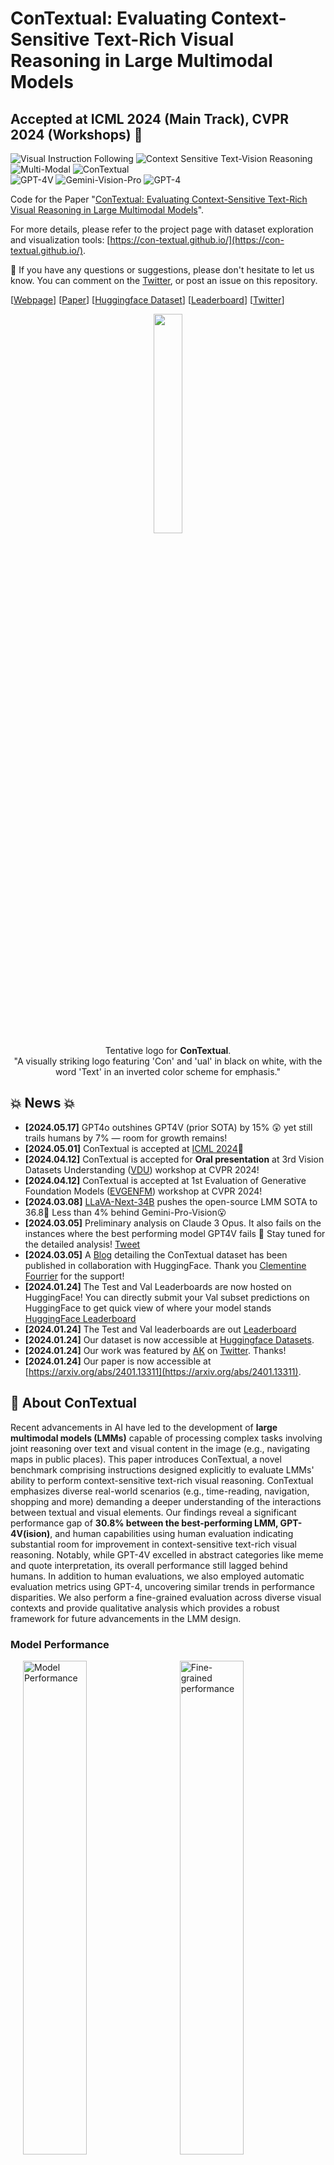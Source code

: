 # ConTextual: Evaluating Context-Sensitive Text-Rich Visual Reasoning in Large Multimodal Models
## Accepted at ICML 2024 (Main Track), CVPR 2024 (Workshops) 🎉

![Visual Instruction Following](https://img.shields.io/badge/Task-Visual_Instruction_Following-red) 
![Context Sensitive Text-Vision Reasoning](https://img.shields.io/badge/Task-Context_Sensitive_Text--Vision_Reasoning-red) 
![Multi-Modal](https://img.shields.io/badge/Task-Multi--Modal-red) 
![ConTextual](https://img.shields.io/badge/Dataset-ConTextual-blue)  
![GPT-4V](https://img.shields.io/badge/Model-GPT--4V-green) 
![Gemini-Vision-Pro](https://img.shields.io/badge/Gemini--Vision--Pro-green) 
![GPT-4](https://img.shields.io/badge/Model-GPT--4-green) 

Code for the Paper "[ConTextual: Evaluating Context-Sensitive Text-Rich Visual Reasoning in Large Multimodal Models](https://arxiv.org/abs/2401.13311)".

For more details, please refer to the project page with dataset exploration and visualization tools: [https://con-textual.github.io/](https://con-textual.github.io/).

:bell: If you have any questions or suggestions, please don't hesitate to let us know. You can comment on the [Twitter](https://twitter.com/hbXNov/status/1750576882398212363), or post an issue on this repository.

[[Webpage](https://con-textual.github.io/)] [[Paper](https://arxiv.org/abs/2401.13311)] [[Huggingface Dataset](https://huggingface.co/datasets/ucla-contextual/contextual_test)] [[Leaderboard](https://huggingface.co/spaces/ucla-contextual/contextual_leaderboard)] [[Twitter](https://twitter.com/hbXNov/status/1750576882398212363)]

<p align="center">
    <img src="assets/contextual.png" width="30%"> <br>
  Tentative logo for <b>ConTextual</b>.
  <br>
"A visually striking logo featuring 'Con' and 'ual' in black on white, with the word 'Text' in an inverted color scheme for emphasis."
</p>

## 💥 News 💥
- **[2024.05.17]** GPT4o outshines GPT4V (prior SOTA) by 15% 😲 yet still trails humans by 7% — room for growth remains!
- **[2024.05.01]** ConTextual is accepted at [ICML 2024](https://icml.cc/virtual/2024/poster/34112)🎉
- **[2024.04.12]** ConTextual is accepted for **Oral presentation** at 3rd Vision Datasets Understanding ([VDU](https://sites.google.com/view/vdu-cvpr24/)) workshop at CVPR 2024! 
- **[2024.04.12]** ConTextual is accepted at 1st Evaluation of Generative Foundation Models ([EVGENFM](https://evgenfm.github.io/)) workshop at CVPR 2024! 
- **[2024.03.08]** [LLaVA-Next-34B](https://llava-vl.github.io/blog/2024-01-30-llava-next/) pushes the open-source LMM SOTA to 36.8👏 Less than 4% behind Gemini-Pro-Vision😮 
- **[2024.03.05]** Preliminary analysis on Claude 3 Opus. It also fails on the instances where the best performing model GPT4V fails 👀  Stay tuned for the detailed analysis! [Tweet](https://twitter.com/hbXNov/status/1765268842476077453)
- **[2024.03.05]** A [Blog](https://huggingface.co/blog/leaderboard-contextual) detailing the ConTextual dataset has been published in collaboration with HuggingFace. Thank you [Clementine Fourrier](https://twitter.com/clefourrier/status/1765042903112446303) for the support!
- **[2024.01.24]** The Test and Val Leaderboards are now hosted on HuggingFace! You can directly submit your Val subset predictions on HuggingFace to get quick view of where your model stands [HuggingFace Leaderboard](https://huggingface.co/spaces/ucla-contextual/contextual_leaderboard)
- **[2024.01.24]** The Test and Val leaderboards are out [Leaderboard](#leaderboard)
- **[2024.01.24]** Our dataset is now accessible at [Huggingface Datasets](https://huggingface.co/datasets/ucla-contextual/contextual_test).
- **[2024.01.24]** Our work was featured by [AK](https://twitter.com/_akhaliq) on [Twitter](https://twitter.com/_akhaliq/status/1750376856472236448?s=46&t=63HdzT69-RyrToanwBKbWA). Thanks!
- **[2024.01.24]** Our paper is now accessible at [https://arxiv.org/abs/2401.13311](https://arxiv.org/abs/2401.13311).

## 👀 About ConTextual

Recent advancements in AI have led to the development of **large multimodal models (LMMs)** capable of processing complex tasks involving joint reasoning over text and visual content in the image (e.g., navigating maps in public places). This paper introduces ConTextual, a novel benchmark comprising instructions designed explicitly to evaluate LMMs' ability to perform context-sensitive text-rich visual reasoning. ConTextual emphasizes diverse real-world scenarios (e.g., time-reading, navigation, shopping and more) demanding a deeper understanding of the interactions between textual and visual elements. Our findings reveal a significant performance gap of **30.8% between the best-performing LMM, GPT-4V(ision)**, and human capabilities using human evaluation indicating substantial room for improvement in context-sensitive text-rich visual reasoning. Notably, while GPT-4V excelled in abstract categories like meme and quote interpretation, its overall performance still lagged behind humans. In addition to human evaluations, we also employed automatic evaluation metrics using GPT-4, uncovering similar trends in performance disparities. We also perform a fine-grained evaluation across diverse visual contexts and provide qualitative analysis which provides a robust framework for future advancements in the LMM design.


### Model Performance
<p>
    <img src="assets/pull_figure1.png" alt="Model Performance" style="width: 45%;" hspace=20>
    <img src="assets/radar_context_full.png" alt="Fine-grained performance" style="width: 45%;">
</p>

<p>
Performance of GPT-4V, Gemini-Pro-Vision, ShareGPT-4V-7B, and Humans on <strong>ConTextual</strong> benchmark. <em>Left:</em> Human evaluation and an automatic GPT-4 based evaluation of the response correctness. <em>Right:</em> Fine-grained performance with variation in visual contexts using GPT-4 based evaluation.
</p>

### Data Samples

<p align="center">
    <img src="assets/teaser_figure.png" width="80%"> <br>
  A sample from each of the 8 visual scenarios in <strong>ConTextual</strong> benchmark.
</p>

### Data Statistics

<p>
    <img src="assets/table_key_stats.png" alt="Key Statistics of ConTextual" style="width: 45%;" hspace=20>
    <img src="assets/root_verb_noun.png" alt="Root verb - direct noun distribution" style="width: 45%;">
</p>

<p>
Data Statistics of <strong>ConTextual</strong>. <em>Left:</em> Key stats such as the quantity of samples, images, instructions, responses, both overall and categorized, and the lengths of instructions and responses. <em>Right:</em> Top 40 Most frequently occurring verbs (inner circle) and their top 4 direct nouns (outer circle) in the instructions.
</p>

For more details, you can find our project page [here](https://con-textual.github.io/) and our paper [here](https://arxiv.org/abs/2401.13311).

<a id="leaderboard"></a>
## 🏆 Leaderboard 🏆

🚨🚨 The leaderboard is continuously being updated. To submit your results to the leaderboard, please send your model predictions for the image urls in the `data/contextual_test.csv` data to [rwadhawan7@g.ucla.edu](rwadhawan7@g.ucla.edu) and [hbansal@g.ucla.edu](hbansal@g.ucla.edu).

### Accuracy scores on the Test (Overall) dataset (506 samples):

| **#** | **Model**                     | **Method** | **Source**                                                   | **Date**   | **ALL**  | **Time** | **Shop** | **Nav** | **Abs** | **App** | **Web** | **Info** | **Misc NS** 
| ----- | ----------------------------- | ---------- | ------------------------------------------------------------ | ---------- | -------- | ------- | ------- | ------- | ------- | ------- | ------- | ------- | ------- |
| -     | **Human Performance\***       | -          | [Link](https://arxiv.org/abs/2401.13311)                    | 2024-01-24 | **69.6** | 64.0    | 64.0   | 73.5    | 75.5    | 64.0    | 58.0   | 72.0    | 78.0    |
| 1     | **GPT-4o 🥇**     | LMM 🖼️      | [Link](https://openai.com/index/hello-gpt-4o/)                     | 2024-01-24 | **62.8** | 32.0    | 70.0    | 60.0    | 98.0    | 72.0    | 62.0    | 48.0    | 64.7 |
| 2     | **Gemini-1.5-Flash-Preview-0514 🥈**     | LMM 🖼️      | [Link](https://openai.com/research/gpt-4v-system-card)                     | 2024-01-24 | **56.0** | 30.0    | 51.0    | 52.1   | 84.0    | 63.0    | 63.2    | 42.8    | 61.7 |
| 3     | **Gemini-1.5-Pro-Preview-0514  🥉**     | LMM 🖼️      | [Link](https://openai.com/research/gpt-4v-system-card)                     | 2024-01-24 | **52.4** | 24.0    | 46.9    | 39.6    | 84.0    | 45.8    | 59.2    | 43.8    | 64.0|
| 4     | **GPT-4V(ision)**     | LMM 🖼️      | [Link](https://openai.com/research/gpt-4v-system-card)                     | 2024-01-24 | **47.4** | 18.0    | 54.0    | 48.0    | 100.0    | 48.0    | 42.0    | 28.0    | 48.0 |
| 5     | **Gemini-Pro-Vision**              | LMM 🖼️      | [Link](https://arxiv.org/abs/2312.11805)                     | 2024-01-24 | **40.2** | 16.0    | 32.7    | 28.6    | 65.3    | 44.9    | 43.8    | 20.0    | 52.8    |
| 6     | **LLaVA-Next-34B**              | LMM 🖼️      | [Link](https://llava-vl.github.io/blog/2024-01-30-llava-next/)                    | 2024-01-24 | **36.8** | 10.0    | 30.6    | 36.0    | 66.0    | 36.0    | 28.0    | 12.0    | 51.3    |
| 7     | **ShareGPT-4V-7B**              | LMM 🖼️      | [Link](https://arxiv.org/abs/2311.12793)                    | 2024-01-24 | **22.6** | 0.0    | 16.0    | 20.0    | 28.6    | 20.0    | 20.0    | 14.0    | 37.7    |
| 8     | **GPT-4 w/ Layout-aware OCR + Caption**                | LLM 👓      | [Link](https://arxiv.org/abs/2303.08774) | 2024-01-24 | **22.2** | 6.0    | 16.0    | 24.0    | 57.1    | 14.0    | 18.0    | 8.0    | 27.3    | 
| 9     | **Qwen-VL**               | LMM 🖼️      | [Link](https://arxiv.org/abs/2308.12966) | 2024-01-24 | **21.8** | 4.0    | 20.0    | 24.0    | 53.1    | 6.0    | 18.0    | 14.0    | 27.3    | 
| 10     | **LLaVA-1.5B-13B**           | LMM 🖼️      | [Link](https://arxiv.org/abs/2310.03744)                     | 2024-01-24 | **20.8** | 4.0    | 10.0    | 18.0    | 44.9    | 16.0    | 26.0    | 4.0    | 29.7    |
| 11     | **mPLUG-Owl-v2-7B**   | LMM 🖼️    | [Link](https://arxiv.org/abs/2311.04257)                     | 2024-01-24 | **18.6** | 4.0    | 8.0    | 24.0    | 32.7    | 20.0    | 10.0    | 12.0    | 26.0    | 
| 12     | **GPT-4 w/ Layout-aware OCR**  | LLM 👓    | [Link](https://arxiv.org/abs/2303.08774)                     | 2024-01-24 | **18.2** | 8.0    | 20.0    | 18.0    | 34.7    | 10.0    | 16.0    | 16.0    | 20.7    | 
| 13    | **GPT-4 w/ OCR**    | LLM 👓     | [Link](https://arxiv.org/abs/2303.08774)                     | 2024-01-24 | **15.9** | 4.0    | 10.0    | 14.0    | 30.6    | 8.0    | 16.0    | 28.6    | 16.9    | 
| 14    | **LLaVAR-13B** | LMM 🖼️      | [Link](https://arxiv.org/abs/2306.17107)                     | 2024-01-24 | **14.9** | 10.0    | 16.0    | 6.0    | 44.9    | 8.0    | 10.0   | 6.0    | 16.7    | 
| 15    | **BLIVA**             | LMM 🖼️      | [Link](https://arxiv.org/abs/2308.09936)                     | 2024-01-24 | **10.3** | 2.0    | 4.0    | 14.0   | 24.5    | 4.0    | 8.0   | 4.0    | 14.7    |
| 16    | **InstructBLIP-Vicuna-7B**               | LMM 🖼️      | [Link](https://arxiv.org/abs/2305.06500) | 2024-01-24 | **9.7** | 2.0    | 4.0     | 16.0    | 20.0    | 6.0    | 12.0    | 2.1    | 12.0    | 
| 17    | **Idefics-9B**             | LMM 🖼️      | [Link](https://huggingface.co/blog/idefics)                     | 2024-01-24 | **7.7** | 4.0    | 2.0    | 12.0    | 12.0    | 0.0    | 6.0    | 2.0    | 13.3    | 

### Accuracy scores on the Val subset (100 samples):

| **#** | **Model**                     | **Method** | **Source**                                                   | **Date**   | **ALL**  | **Time** | **Shop** | **Nav** | **Abs** | **App** | **Web** | **Info** | **Misc NS** 
| ----- | ----------------------------- | ---------- | ------------------------------------------------------------ | ---------- | -------- | ------- | ------- | ------- | ------- | ------- | ------- | ------- | ------- |
| -     | **Human Performance\***       | -          | [Link](https://arxiv.org/abs/2401.13311)                    | 2024-01-24 | **72.0** | 90.0    | 90.0   | 70.0    | 70.0    | 60.0    | 50.0   | 80.0    | 70.0    |
| 1     | **GPT-4V(ision) 🥇**     | LMM 🖼️      | [Link](https://openai.com/research/gpt-4v-system-card)                     | 2024-01-24 | **53.0** | 40.0    | 60.0    | 50.0    | 100.0    | 50.0    | 30.0    | 30.0    | 56.7 |
| 2     | **Gemini-Pro-Vision 🥈**              | LMM 🖼️      | [Link](https://arxiv.org/abs/2312.11805)                     | 2024-01-24 | **37.8** | 20.0    | 30.0    | 10.0   | 80.0    | 44.4    | 30.0    | 20.0    | 46.7    |
| 3     | **GPT-4 w/ Layout-aware OCR + Caption🥉**                | LLM 👓      | [Link](https://arxiv.org/abs/2303.08774) | 2024-01-24 | **23.0** | 10.0    | 10.0     | 40.0    | 60.0    | 0.0    | 10.0    | 20.0    | 26.7     |
| 4     | **ShareGPT-4V-7B**              | LMM 🖼️      | [Link](https://arxiv.org/abs/2311.12793)                   | 2024-01-24 | **17.0** | 0.0    | 30.0    | 10.0    | 30.0    | 10.0    | 10.0    | 0.0    | 26.7    |
| 5     | **LLaVA-1.5B-13B**           | LMM 🖼️      | [Link](https://arxiv.org/abs/2310.03744)                     | 2024-01-24 | **16.0** | 0.0    | 10.0    | 10.0    | 50.0    | 10.0    | 20.0    | 10.0    | 16.7    |

Some notations in the table:

- **Human Performance\*:** Average human performance from AMT annotators.

- **GPT-4V**: Open-AI's LMM GPT-4V(ision)

- **Gemini-Pro-Vision**: Google's LMM Gemini-Pro-Vision

- **GPT-4**: GPT-4 Turbo

- **Method types**
  -  **LMM 🖼️:** Large Multimodal Model
  -  **LLM 👓:** Augmented Large Language Model
  
- **Visual Scenarios:** 
  - **Time:** Time
  - **Shop:** Shopping
  - **Nav:** Navigation
  - **Abs:** Abstract
  - **App:** Application Usage
  - **Web:** Web Usage
  - **Info:** Infographic
  - **Misc NS:** Miscellaneous Natural Scenes

## 📖 Dataset Usage

All the data samoples are included in the *Test* set and we provide 100 samples as part of the *Val* to quickly prototype your model on ConTextual.

- **Test**: 506 samples used to test the models performance on ConTextual, only consists of Image and Instruction pairs. *Note 100 samples out of 506 samples are provided as Val subset.*

- **Val**: 100 samples used for model development and validation. Consists of Image, Instruction, Response triplets. 

### Data Access
- You can access the dataset on 🤗 **HuggingFace**:
  - **Test**: [Test link](https://huggingface.co/datasets/ucla-contextual/contextual_test)
  - **Val**: [Val subset link](https://huggingface.co/datasets/ucla-contextual/contextual_val)

- For ease of access and response analysis, the dataset is also available in the repository.
  - **Test**: `data/contextual_test.csv` 
  - **Val**: `data/contextual_val.csv` 

### Data Format

The dataset is provided in json format and contains the following attributes:

```
{
    "image_url": [string] url to the hosted image,
    "instruction" [string] instruction text,
    "response": [string] response text (only provided for samples in the val subset),
    "category": visual scenario this example belongs to like 'time' and 'shopping' out of 8 possible scenarios in ConTextual
}
```

## 🤖 Model Predictions

### GPT-4-Vision-Preview

- **(Step 1)** Run the following command to generate (or update) `master.json` with `GPT-4V` results.
```python
OPENAI_API_KEY=<YOUR OPENAI API KEY> python models/gpt4v/eval_gpt4v.py --data-file <location to data.csv> [data/contextual_val.csv or data/contextual_all.csv]
```

### Gemini-Pro-Vision

- **(Step 1)** First authorize with `gcloud` using `gcloud auth application-default login`. 
- **(Step 2)** Run the following command to generate (or update) `master.json` with `gemini-pro-vision` results.
```python
python models/gemini-pro-vision/eval_gemini.py --image-file <location to data.csv>[data/contextual_val.csv or data/contextual_test.csv]
```


### Open Models

We use the default settings from the respective project repos.

## 🔮 Evaluation Pipeline (GPT-4)

- **(Step 1)** Run the following command to generate `gpt4_judgments.json` containing all the gpt-4 judgements.
```python
OPENAI_API_KEY=<YOUR OPENAI KEY> python eval/response_eval_gpt4.py --data-file data/contextual_val.csv[file with responses] --master master.json --model-name <model name in master.json>
```

### Analyze Results (optional)

- **(Step 1)** Run the following command to print the average acceptance rating along with visual context specific rating and generate a `gpt_4_model_analysis.json` file.
```python
python analysis/analyze_performance.py --data-file data/contextual_val.csv[file with responses] --judgment-file gpt4_judgments.json --model-name <model name in master.json>
```

## 🤝 Contributors

Here are the key contributors to this project:

[Rohan Wadhawan](https://web.cs.ucla.edu/~rwadhawan7/)<sup>1</sup><sup> * </sup>, [Hritik Bansal](https://sites.google.com/view/hbansal)<sup>1</sup><sup> * </sup>, [Kai-Wei Chang](http://web.cs.ucla.edu/~kwchang/)<sup>1</sup>, [Nanyun Peng](https://vnpeng.net/)<sup>1</sup>

<sup>1</sup>University of California, Los Angeles, <sup>*</sup>Equal Contribution

## :white_check_mark: Cite

If you find **ConTextual** useful for your your research and applications, please kindly cite using this BibTeX:

```latex
@misc{wadhawan2024contextual,
  title={ConTextual: Evaluating Context-Sensitive Text-Rich Visual Reasoning in Large Multimodal Models}, 
  author={Rohan Wadhawan and Hritik Bansal and Kai-Wei Chang and Nanyun Peng},
  year={2024},
  eprint={2401.13311},
  archivePrefix={arXiv},
  primaryClass={cs.CV}
}
```
